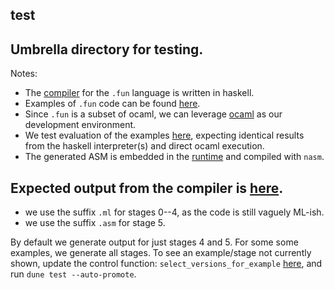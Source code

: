 ## test

## Umbrella directory for testing.

Notes:
- The [compiler](../haskell/README.md) for the `.fun` language is written in haskell.
- Examples of `.fun` code can be found [here](../examples/README.md).
- Since `.fun` is a subset of ocaml, we can leverage [ocaml](../ocaml/README.md) as our development environment.
- We test evaluation of the examples [here](evaluation/README.md), expecting identical results from the haskell interpreter(s) and direct ocaml execution.
- The generated ASM is embedded in the [runtime](../x86/runtime.asm) and compiled with `nasm`.

## Expected output from the compiler is [here](expected).
- we use the suffix `.ml` for stages 0--4, as the code is still vaguely ML-ish.
- we use the suffix `.asm` for stage 5.

By default we generate output for just stages 4 and 5. For some some examples, we generate all stages.
To see an example/stage not currently shown, update the control function:
`select_versions_for_example` [here](compile-examples/generate/main.ml), and run `dune test --auto-promote`.

